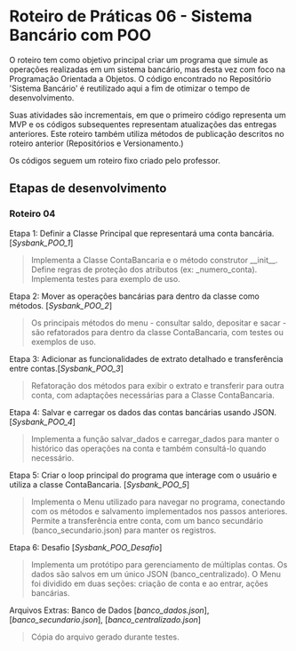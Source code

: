 # Roteiro de Práticas 06 - Sistema Bancário com POO

O roteiro tem como objetivo principal criar um programa que simule as operações realizadas em um sistema bancário, mas desta vez com foco na Programação Orientada a Objetos. O código encontrado no Repositório 'Sistema Bancário' é reutilizado aqui a fim de otimizar o tempo de desenvolvimento.

Suas atividades são incrementais, em que o primeiro código representa um MVP e os códigos subsequentes representam atualizações das entregas anteriores. Este roteiro também utiliza métodos de publicação descritos no roteiro anterior (Repositórios e Versionamento.)

Os códigos seguem um roteiro fixo criado pelo professor.
## Etapas de desenvolvimento

### Roteiro 04

Etapa 1: Definir a Classe Principal que representará uma conta bancária. [*Sysbank_POO_1*]

  >Implementa a Classe ContaBancaria e o método construtor \_\_init\_\_. Define regras de proteção dos atributos (ex: \_numero_conta). Implementa testes para exemplo de uso. 

Etapa 2: Mover as operações bancárias para dentro da classe como métodos. [*Sysbank_POO_2*]

  > Os principais métodos do menu - consultar saldo, depositar e sacar - são refatorados para dentro da classe ContaBancaria, com testes ou exemplos de uso.

Etapa 3: Adicionar as funcionalidades de extrato detalhado e transferência entre contas.[*Sysbank_POO_3*]

  > Refatoração dos métodos para exibir o extrato e transferir para outra conta, com adaptações necessárias para a Classe ContaBancaria.

Etapa 4: Salvar e carregar os dados das contas bancárias usando JSON. [*Sysbank_POO_4*]

> Implementa a função salvar_dados e carregar_dados para manter o histórico das operações na conta e também consultá-lo quando necessário.

Etapa 5: Criar o loop principal do programa que interage com o usuário e utiliza a classe ContaBancaria. [*Sysbank_POO_5*]

> Implementa o Menu utilizado para navegar no programa, conectando com os métodos e salvamento implementados nos passos anteriores. Permite a transferência entre conta, com um banco secundário (banco_secundario.json) para manter os registros.

Etapa 6: Desafio [*Sysbank_POO_Desafio*]

> Implementa um protótipo para gerenciamento de múltiplas contas. Os dados são salvos em um único JSON (banco_centralizado). O Menu foi dividido em duas seções: criação de conta e ao entrar, ações bancárias.

Arquivos Extras: Banco de Dados [*banco_dados.json*], [*banco_secundario.json*], [*banco_centralizado.json*]
> Cópia do arquivo gerado durante testes.
